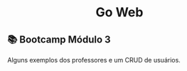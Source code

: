 <h1 align="center">Go Web</h1> 

## 📚 Bootcamp Módulo 3  <a	name="sobre"></a>

 <p align="justify">Alguns exemplos dos professores e um CRUD de usuários.</p>
